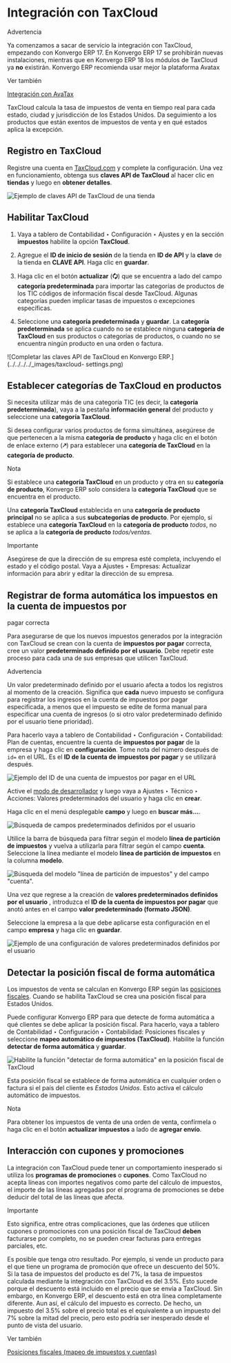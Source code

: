 # Integración con TaxCloud

<div class="alert alert-warning">
<p class="alert-title">
Advertencia</p><p>Ya comenzamos a sacar de servicio la integración con TaxCloud, empezando con Konvergo ERP 17. En Konvergo ERP 17 se prohibirán nuevas instalaciones, mientras que en Konvergo ERP 18 los módulos de TaxCloud ya <b>no</b> existirán. Konvergo ERP recomienda usar mejor la plataforma Avatax</p>
</div> <div class="alert alert-secondary">
<p class="alert-title">
Ver también</p><p><a href="avatax">Integración con AvaTax</a></p>
</div>

TaxCloud calcula la tasa de impuestos de venta en tiempo real para cada
estado, ciudad y jurisdicción de los Estados Unidos. Da seguimiento a los
productos que están exentos de impuestos de venta y en qué estados aplica la
excepción.

## Registro en TaxCloud

Registre una cuenta en [TaxCloud.com](https://taxcloud.com/register) y
complete la configuración. Una vez en funcionamiento, obtenga sus **claves API
de TaxCloud** al hacer clic en **tiendas** y luego en **obtener detalles**.

![Ejemplo de claves API de TaxCloud de una
tienda](../../../../_images/taxcloud-api-keys.png)

## Habilitar TaxCloud

  1. Vaya a tablero de Contabilidad ‣ Configuración ‣ Ajustes y en la sección **impuestos** habilite la opción **TaxCloud**.

  2. Agregue el **ID de inicio de sesión** de la tienda en **ID de API** y la **clave** de la tienda en **CLAVE API**. Haga clic en **guardar**.

  3. Haga clic en el botón **actualizar** (**🗘**) que se encuentra a lado del campo **categoría predeterminada** para importar las categorías de productos de los TIC códigos de información fiscal desde TaxCloud. Algunas categorías pueden implicar tasas de impuestos o excepciones específicas.

  4. Seleccione una **categoría predeterminada** y **guardar**. La **categoría predeterminada** se aplica cuando no se establece ninguna **categoría de TaxCloud** en sus productos o categorías de productos, o cuando no se encuentra ningún producto en una orden o factura.

![Completar las claves API de TaxCloud en Konvergo ERP.](../../../../_images/taxcloud-
settings.png)

## Establecer categorías de TaxCloud en productos

Si necesita utilizar más de una categoría TIC (es decir, la **categoría
predeterminada**), vaya a la pestaña **información general** del producto y
seleccione una **categoría TaxCloud**.

Si desea configurar varios productos de forma simultánea, asegúrese de que
pertenecen a la misma **categoría de producto** y haga clic en el botón de
enlace externo (**🡕**) para establecer una **categoría de TaxCloud** en la
**categoría de producto**.

<div class="alert alert-primary">
<p class="alert-title">
Nota</p><p>Si establece una <b>categoría TaxCloud</b> en un producto y otra en su <b>categoría de producto</b>, Konvergo ERP solo considera la <b>categoría TaxCloud</b> que se encuentra en el producto.</p>
<p>Una <b>categoría TaxCloud</b> establecida en una <b>categoría de producto principal</b> no se aplica a sus <b>subcategorías de producto</b>. Por ejemplo, si establece una <b>categoría TaxCloud</b> en la <b>categoría de producto</b> <em>todos</em>, no se aplica a la <b>categoría de producto</b> <em>todos/ventas</em>.</p>
</div> <div class="alert alert-warning">
<p class="alert-title">
Importante</p><p>Asegúrese de que la dirección de su empresa esté completa, incluyendo el estado y el código postal. Vaya a Ajustes ‣ Empresas: Actualizar información para abrir y editar la dirección de su empresa.</p>
</div>

## Registrar de forma automática los impuestos en la cuenta de impuestos por
pagar correcta

Para asegurarse de que los nuevos impuestos generados por la integración con
TaxCloud se crean con la cuenta de **impuestos por pagar** correcta, cree un
valor **predeterminado definido por el usuario**. Debe repetir este proceso
para cada una de sus empresas que utilicen TaxCloud.

<div class="alert alert-warning">
<p class="alert-title">
Advertencia</p><p>Un valor predeterminado definido por el usuario afecta a todos los registros al momento de la creación. Significa que <b>cada</b> nuevo impuesto se configura para registrar los ingresos en la cuenta de impuestos por pagar especificada, a menos que el impuesto se edite de forma manual para especificar una cuenta de ingresos (o si otro valor predeterminado definido por el usuario tiene prioridad).</p>
</div>

Para hacerlo vaya a tablero de Contabilidad ‣ Configuración ‣ Contabilidad:
Plan de cuentas, encuentre la cuenta de **impuestos por pagar** de la empresa
y haga clic en **configuración**. Tome nota del número después de `id=` en el
URL. Es el **ID de la cuenta de impuestos por pagar** y se utilizará después.

![Ejemplo del ID de una cuenta de impuestos por pagar en el
URL](../../../../_images/tax-payable-id.png)

Active el [modo de
desarrollador](../../../general/developer_mode#developer-mode) y luego
vaya a Ajustes ‣ Técnico ‣ Acciones: Valores predeterminados del usuario y
haga clic en **crear**.

Haga clic en el menú desplegable **campo** y luego en **buscar más…**.

![Búsqueda de campos predeterminados definidos por el
usuario](../../../../_images/user-defaults-search-more.png)

Utilice la barra de búsqueda para filtrar según el modelo **línea de partición
de impuestos** y vuelva a utilizarla para filtrar según el campo **cuenta**.
Seleccione la línea mediante el modelo **línea de partición de impuestos** en
la columna **modelo**.

![Búsqueda del modelo "línea de partición de impuestos" y del campo
"cuenta".](../../../../_images/user-defaults-search-filters.png)

Una vez que regrese a la creación de **valores predeterminados definidos por
el usuario** , introduzca el **ID de la cuenta de impuestos por pagar** que
anotó antes en el campo **valor predeterminado (formato JSON)**.

Seleccione la empresa a la que debe aplicarse esta configuración en el campo
**empresa** y haga clic en **guardar**.

![Ejemplo de una configuración de valores predeterminados definidos por el
usuario](../../../../_images/user-defaults-complete-configuration.png)

## Detectar la posición fiscal de forma automática

Los impuestos de venta se calculan en Konvergo ERP según las [posiciones
fiscales](fiscal_positions). Cuando se habilita TaxCloud se crea una
posición fiscal para Estados Unidos.

Puede configurar Konvergo ERP para que detecte de forma automática a qué clientes se
debe aplicar la posición fiscal. Para hacerlo, vaya a tablero de Contabilidad
‣ Configuración ‣ Contabilidad: Posiciones fiscales y seleccione **mapeo
automático de impuestos (TaxCloud)**. Habilite la función **detectar de forma
automática** y **guardar**.

![Habilite la función "detectar de forma automática" en la posición fiscal de
TaxCloud](../../../../_images/fiscal-position-detect.png)

Esta posición fiscal se establece de forma automática en cualquier orden o
factura si el país del cliente es _Estados Unidos_. Esto activa el cálculo
automático de impuestos.

<div class="alert alert-primary">
<p class="alert-title">
Nota</p><p>Para obtener los impuestos de venta de una orden de venta, confírmela o haga clic en el botón <b>actualizar impuestos</b> a lado de <b>agregar envío</b>.</p>
</div>

## Interacción con cupones y promociones

La integración con TaxCloud puede tener un comportamiento inesperado si
utiliza los **programas de promociones** o **cupones**. Como TaxCloud no
acepta líneas con importes negativos como parte del cálculo de impuestos, el
importe de las líneas agregadas por el programa de promociones se debe deducir
del total de las líneas que afecta.

<div class="alert alert-warning">
<p class="alert-title">
Importante</p><p>Esto significa, entre otras complicaciones, que las órdenes que utilicen cupones o promociones con una posición fiscal de TaxCloud <b>deben</b> facturarse por completo, no se pueden crear facturas para entregas parciales, etc.</p>
</div>

Es posible que tenga otro resultado. Por ejemplo, si vende un producto para el
que tiene un programa de promoción que ofrece un descuento del 50%. Si la tasa
de impuestos del producto es del 7%, la tasa de impuestos calculada mediante
la integración con TaxCloud es del 3.5%. Esto sucede porque el descuento está
incluido en el precio que se envía a TaxCloud. Sin embargo, en Konvergo ERP, el
descuento está en otra línea completamente diferente. Aun así, el cálculo del
impuesto es correcto. De hecho, un impuesto del 3.5% sobre el precio total es
el equivalente a un impuesto del 7% sobre la mitad del precio, pero esto
podría ser inesperado desde el punto de vista del usuario.

<div class="alert alert-secondary">
<p class="alert-title">
Ver también</p><p><a href="fiscal_positions">Posiciones fiscales (mapeo de impuestos y cuentas)</a></p>
</div>

